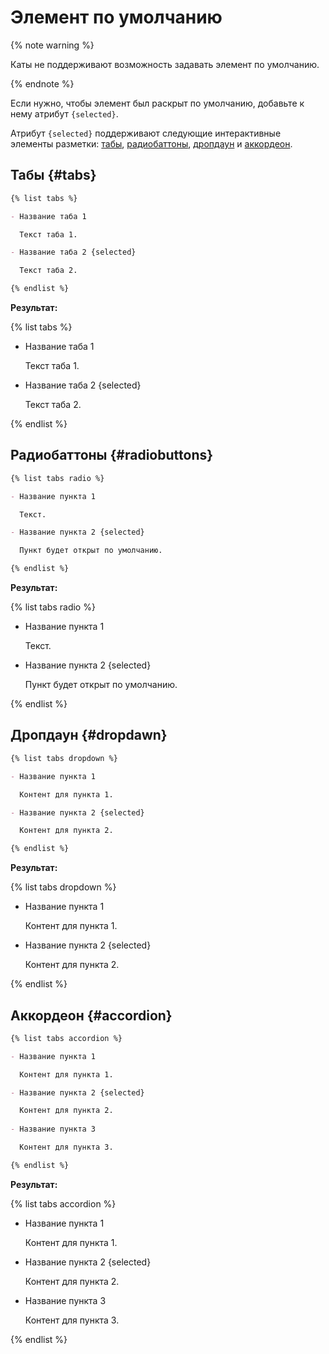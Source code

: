 # Элемент по умолчанию

{% note warning %}

Каты не поддерживают возможность задавать элемент по умолчанию.

{% endnote %}

Если нужно, чтобы элемент был раскрыт по умолчанию, добавьте к нему атрибут `{selected}`.

Атрибут `{selected}` поддерживают следующие интерактивные элементы разметки: [табы](#tabs), [радиобаттоны](#radiobuttons), [дропдаун](#dropdawn) и [аккордеон](#accordion).

## Табы {#tabs}

```markdown
{% list tabs %}

- Название таба 1

  Текст таба 1.

- Название таба 2 {selected}

  Текст таба 2.

{% endlist %}
```

**Результат:**

{% list tabs %}

- Название таба 1

  Текст таба 1.

- Название таба 2 {selected}

  Текст таба 2.

{% endlist %}

## Радиобаттоны {#radiobuttons}

```markdown
{% list tabs radio %}

- Название пункта 1

  Текст.

- Название пункта 2 {selected}

  Пункт будет открыт по умолчанию.

{% endlist %}
```

**Результат:**

{% list tabs radio %}

- Название пункта 1

  Текст.

- Название пункта 2 {selected}

  Пункт будет открыт по умолчанию.

{% endlist %}

##  Дропдаун {#dropdawn}

```markdown
{% list tabs dropdown %}

- Название пункта 1

  Контент для пункта 1.

- Название пункта 2 {selected}

  Контент для пункта 2.

{% endlist %}
```

**Результат:**

{% list tabs dropdown %}

- Название пункта 1

  Контент для пункта 1.

- Название пункта 2 {selected}

  Контент для пункта 2.

{% endlist %}

##  Аккордеон {#accordion}

```markdown
{% list tabs accordion %}

- Название пункта 1

  Контент для пункта 1.

- Название пункта 2 {selected}

  Контент для пункта 2.
 
- Название пункта 3

  Контент для пункта 3.

{% endlist %}
```

**Результат:**

{% list tabs accordion %}

- Название пункта 1

  Контент для пункта 1.

- Название пункта 2 {selected}

  Контент для пункта 2.
 
- Название пункта 3

  Контент для пункта 3.

{% endlist %}